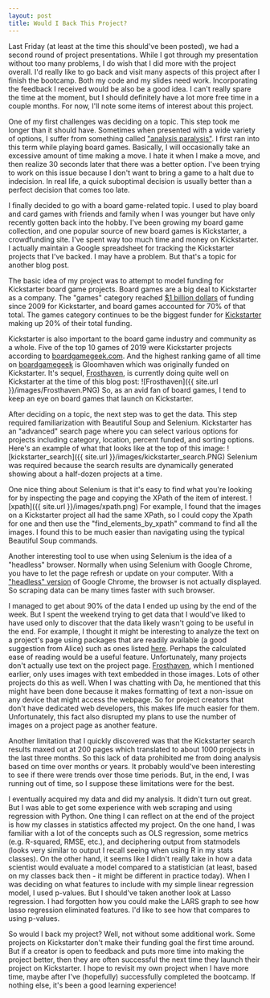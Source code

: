 ```yaml
---
layout: post
title: Would I Back This Project?
---
```


Last Friday (at least at the time this should've been posted), we had a second round of project presentations. While I got through my presentation without too many problems, I do wish that I did more with the project overall. I'd really like to go back and visit many aspects of this project after I finish the bootcamp. Both my code and my slides need work. Incorporating the feedback I received would be also be a good idea. I can't really spare the time at the moment, but I should definitely have a lot more free time in a couple months. For now, I'll note some items of interest about this project.

One of my first challenges was deciding on a topic. This step took me longer than it should have. Sometimes when presented with a wide variety of options, I suffer from something called ["analysis paralysis"](https://en.wikipedia.org/wiki/Analysis_paralysis). I first ran into this term while playing board games. Basically, I will occasionally take an excessive amount of time making a move. I hate it when I make a move, and then realize 30 seconds later that there was a better option. I've been trying to work on this issue because I don't want to bring a game to a halt due to indecision. In real life, a quick suboptimal decision is usually better than a perfect decision that comes too late.

I finally decided to go with a board game-related topic. I used to play board and card games with friends and family when I was younger but have only recently gotten back into the hobby. I've been growing my board game collection, and one popular source of new board games is Kickstarter, a crowdfunding site. I've spent way too much time and money on Kickstarter. I actually maintain a Google spreadsheet for tracking the Kickstarter projects that I've backed. I may have a problem. But that's a topic for another blog post.

The basic idea of my project was to attempt to model funding for Kickstarter board game projects. Board games are a big deal to Kickstarter as a company. The "games" category reached [$1 billion dollars](https://venturebeat.com/2019/04/16/kickstarter-game-projects-top-1-billion-with-tabletop-making-up-69-of-pledges/) of funding since 2009 for Kickstarter, and board games accounted for 70% of that total. The games category continues to be the biggest funder for [Kickstarter](https://www.kickstarter.com/help/stats) making up 20% of their total funding.

Kickstarter is also important to the board game industry and community as a whole. Five of the top 10 games of 2019 were Kickstarter projects according to [boardgamegeek.com](https://boardgamegeek.com/geeklist/265685/best-games-2019). And the highest ranking game of all time on [boardgamegeek](https://boardgamegeek.com/browse/boardgame) is Gloomhaven which was originally funded on Kickstarter. It's sequel, [Frosthaven](https://www.kickstarter.com/projects/frosthaven/frosthaven), is currently doing quite well on Kickstarter at the time of this blog post:
![Frosthaven]({{ site.url }}/images/Frosthaven.PNG)
So, as an avid fan of board games, I tend to keep an eye on board games that launch on Kickstarter.

After deciding on a topic, the next step was to get the data. This step required familiarization with Beautiful Soup and Selenium. Kickstarter has an "advanced" search page where you can select various options for projects including category, location, percent funded, and sorting options. Here's an example of what that looks like at the top of this image:
![kickstarter_search]({{ site.url }}/images/kickstarter_search.PNG)
Selenium was required because the search results are dynamically generated showing about a half-dozen projects at a time.

One nice thing about Selenium is that it's easy to find what you're looking for by inspecting the page and copying the XPath of the item of interest.
![xpath]({{ site.url }}/images/xpath.png)
For example, I found that the images on a Kickstarter project all had the same XPath, so I could copy the Xpath for one and then use the "find_elements_by_xpath" command to find all the images. I found this to be much easier than navigating using the typical Beautiful Soup commands.

Another interesting tool to use when using Selenium is the idea of a "headless" browser. Normally when using Selenium with Google Chrome, you have to let the page refresh or update on your computer. With a ["headless" version](https://developers.google.com/web/updates/2017/04/headless-chrome) of Google Chrome, the browser is not actually displayed. So scraping data can be many times faster with such browser.

I managed to get about 90% of the data I ended up using by the end of the week. But I spent the weekend trying to get data that I would've liked to have used only to discover that the data likely wasn't going to be useful in the end. For example, I thought it might be interesting to analyze the text on a project's page using packages that are readily available (a good suggestion from Alice) such as ones listed [here](https://pypi.org/project/textstat/). Perhaps the calculated ease of reading would be a useful feature. Unfortunately, many projects don't actually use text on the project page. [Frosthaven](https://www.kickstarter.com/projects/frosthaven/frosthaven), which I mentioned earlier, only uses images with text embedded in those images. Lots of other projects do this as well. When I was chatting with Da, he mentioned that this might have been done because it makes formatting of text a non-issue on any device that might access the webpage. So for project creators that don't have dedicated web developers, this makes life much easier for them. Unfortunately, this fact also disrupted my plans to use the number of images on a project page as another feature.

Another limitation that I quickly discovered was that the Kickstarter search results maxed out at 200 pages which translated to about 1000 projects in the last three months. So this lack of data prohibited me from doing analysis based on time over months or years. It probably would've been interesting to see if there were trends over those time periods. But, in the end, I was running out of time, so I suppose these limitations were for the best.

I eventually acquired my data and did my analysis. It didn't turn out great. But I was able to get some experience with web scraping and using regression with Python. One thing I can reflect on at the end of the project is how my classes in statistics affected my project. On the one hand, I was familiar with a lot of the concepts such as OLS regression, some metrics (e.g. R-squared, RMSE, etc.), and deciphering output from statmodels (looks very similar to output I recall seeing when using R in my stats classes). On the other hand, it seems like I didn't really take in how a data scientist would evaluate a model compared to a statistician (at least, based on my classes back then - it might be different in practice today). When I was deciding on what features to include with my simple linear regression model, I used p-values. But I should've taken another look at Lasso regression. I had forgotten how you could make the LARS graph to see how lasso regression eliminated features. I'd like to see how that compares to using p-values.

So would I back my project? Well, not without some additional work. Some projects on Kickstarter don't make their funding goal the first time around. But if a creator is open to feedback and puts more time into making the project better, then they are often successful the next time they launch their project on Kickstarter. I hope to revisit my own project when I have more time, maybe after I've (hopefully) successfully completed the bootcamp. If nothing else, it's been a good learning experience!
